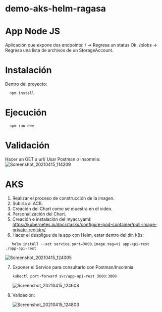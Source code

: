 # demo-aks-helm-ragasa
# App Node JS
Aplicación que expone dos endpoints:
/ -> Regresa un status Ok.
/blobs -> Regresa una lista de archivos de un StorageAccount.

# Instalación
Dentro del proyecto:
```
  npm install
```
# Ejecución
```
  npm run dev
```

# Validación
Hacer un GET a url/
Usar Postman o Insomnia:
![Screenshot_20210415_114209](https://user-images.githubusercontent.com/5600076/114913524-e9791e80-9de6-11eb-9670-4fac571b2a79.png)

# AKS
1. Realizar el proceso de construcción de la imagen.
2. Subirla al ACR.
3. Creación del Chart como se muestra en el video.
4. Personalización del Chart.
5. Creación e instalación del myacr.yaml:
   https://kubernetes.io/docs/tasks/configure-pod-container/pull-image-private-registry/
6. Hacer el despligue de la app con Helm, estar dentro del dir. k8s:
```
   helm install --set service.port=3000,image.tag=v1 app-api-rest ./app-api-rest
```
   ![Screenshot_20210415_124005](https://user-images.githubusercontent.com/5600076/114914319-c4d17680-9de7-11eb-83ac-00f63c4adfa1.png)

7. Exponer el Service para consultarlo con Postman/Insomnia:
   ```
   kubectl port-forward svc/app-api-rest 3000:3000
   ```
   
   ![Screenshot_20210415_124608](https://user-images.githubusercontent.com/5600076/114914992-a5871900-9de8-11eb-8edb-fec6946cd2cd.png)

8. Validación:

   ![Screenshot_20210415_124803](https://user-images.githubusercontent.com/5600076/114915262-f4cd4980-9de8-11eb-818f-c944a6e40097.png)

